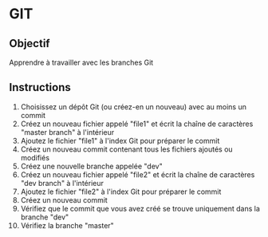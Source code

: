 # GIT

## Objectif
Apprendre à travailler avec les branches Git

## Instructions

1. Choisissez un dépôt Git (ou créez-en un nouveau) avec au moins un commit
2. Créez un nouveau fichier appelé "file1" et écrit la chaîne de caractères "master branch" à l'intérieur
3. Ajoutez le fichier "file1" à l'index Git pour préparer le commit
4. Créez un nouveau commit contenant tous les fichiers ajoutés ou modifiés 
5. Créez une nouvelle branche appelée "dev"
6. Créez un nouveau fichier appelé "file2" et écrit la chaîne de caractères "dev branch" à l'intérieur
7. Ajoutez le fichier "file2" à l'index Git pour préparer le commit
8. Créez un nouveau commit
9. Vérifiez que le commit que vous avez créé se trouve uniquement dans la branche "dev"
10. Vérifiez la branche "master"








